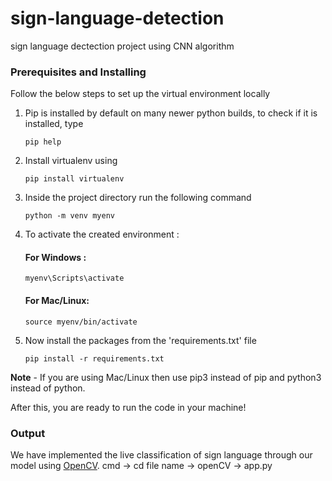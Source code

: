 # sign-language-detection
sign language dectection project using CNN algorithm 
### Prerequisites and Installing
Follow the below steps to set up the virtual environment locally

1. Pip is installed by default on many newer python builds, to check if it is installed, type
	```
	pip help
	```

2. Install virtualenv using
	```
	pip install virtualenv
	```

3. Inside the project directory run the following command
	```
	python -m venv myenv
	```

4. To activate the created environment :
	
	#### For Windows :
	```
	myenv\Scripts\activate
	```

	#### For Mac/Linux:
	```
	source myenv/bin/activate
	```

5. Now install the packages from the 'requirements.txt' file
	```
	pip install -r requirements.txt
	```

**Note** - If you are using Mac/Linux then use pip3 instead of pip and python3 instead of python.

After this, you are ready to run the code in your machine!

### Output
We have implemented the live classification of sign language through our model using [OpenCV](OpenCV/).
cmd -> cd file name -> openCV -> app.py
